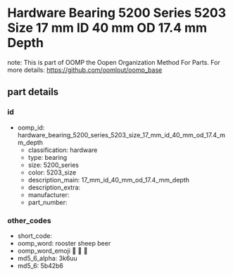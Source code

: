 # Hardware Bearing 5200 Series 5203 Size 17 mm ID 40 mm OD 17.4 mm Depth  

note: This is part of OOMP the Oopen Organization Method For Parts. For more details: https://github.com/oomlout/oomp_base

##  part details





### id
* oomp_id: hardware_bearing_5200_series_5203_size_17_mm_id_40_mm_od_17.4_mm_depth
  * classification: hardware
  * type: bearing
  * size: 5200_series
  * color: 5203_size
  * description_main: 17_mm_id_40_mm_od_17.4_mm_depth
  * description_extra: 
  * manufacturer: 
  * part_number: 

### other_codes
* short_code: 
* oomp_word: rooster sheep beer
* oomp_word_emoji :rooster: :sheep: :beer:
* md5_6_alpha: 3k6uu
* md5_6: 5b42b6